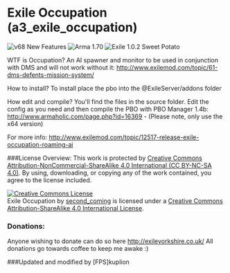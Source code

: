 # Exile Occupation (a3_exile_occupation)

![v68 New Features](https://img.shields.io/badge/v68-New%20Features-red.svg) ![Arma 1.70](https://img.shields.io/badge/Arma-1.70-blue.svg) ![Exile 1.0.2 Sweet Potato](https://img.shields.io/badge/Exile-1.0.2%20Sweet%20Potato-C72651.svg) 

WTF is Occupation?
An AI spawner and monitor to be used in conjunction with DMS and will not work without it:
http://www.exilemod.com/topic/61-dms-defents-mission-system/

How to install?
To install place the pbo into the @ExileServer/addons folder

How edit and compile?
You'll find the files in the source folder. Edit the config as you need and then compile the PBO with PBO Manager 1.4b:
http://www.armaholic.com/page.php?id=16369 - (Please note, only use the x64 version)

For more info:
http://www.exilemod.com/topic/12517-release-exile-occupation-roaming-ai

###License Overview:
This work is protected by [Creative Commons Attribution-NonCommercial-ShareAlike 4.0 International (CC BY-NC-SA 4.0)](http://creativecommons.org/licenses/by-nc-sa/4.0/). By using, downloading, or copying any of the work contained, you agree to the license included.

<a rel="license" href="http://creativecommons.org/licenses/by-sa/4.0/"><img alt="Creative Commons License" style="border-width:0" src="https://i.creativecommons.org/l/by-sa/4.0/88x31.png" /></a><br /><span xmlns:dct="http://purl.org/dc/terms/" href="http://purl.org/dc/dcmitype/Text" property="dct:title" rel="dct:type">Exile Occupation</span> by <a xmlns:cc="http://creativecommons.org/ns#" href="https://github.com/secondcoming/a3_exile_occupation" property="cc:attributionName" rel="cc:attributionURL">second_coming</a> is licensed under a <a rel="license" href="http://creativecommons.org/licenses/by-sa/4.0/">Creative Commons Attribution-ShareAlike 4.0 International License</a>.

### Donations:
Anyone wishing to donate can do so here http://exileyorkshire.co.uk/
All donations go towards coffee to keep me awake :)

###Updated and modified by [FPS]kuplion
